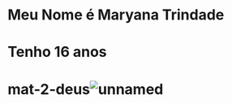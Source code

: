 # Meu Nome é Maryana Trindade
# Tenho 16 anos
# mat-2-deus![unnamed](https://github.com/user-attachments/assets/6557a774-9417-49c1-8afb-d3ff36f7e1ad)
